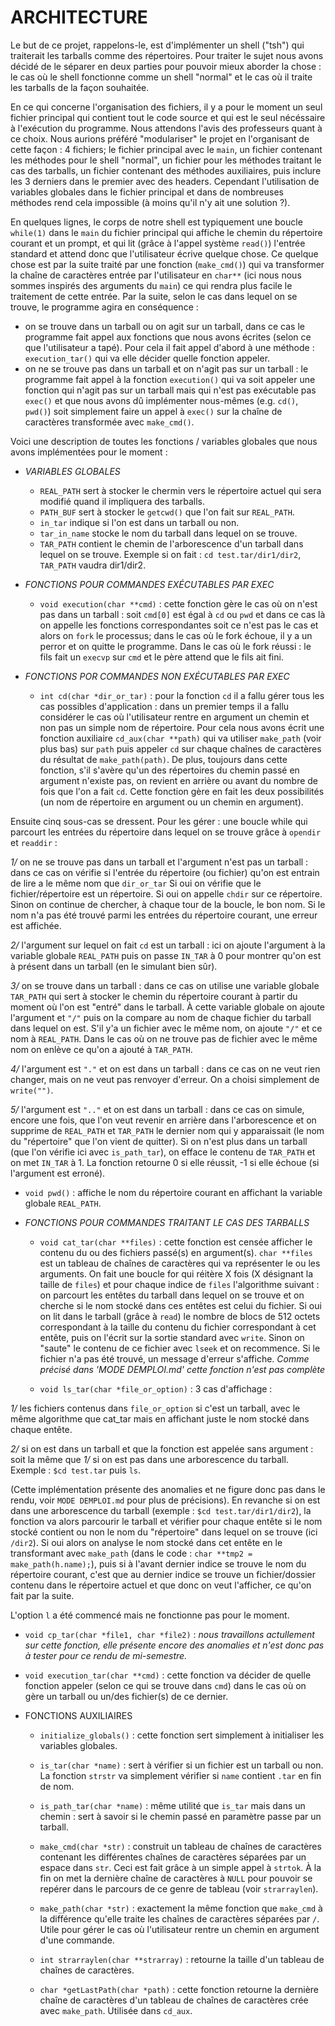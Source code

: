 ARCHITECTURE
============

Le but de ce projet, rappelons-le, est d'implémenter un shell ("tsh") qui traiterait les tarballs comme des répertoires. Pour traiter le sujet nous avons décidé de le séparer en deux parties pour pouvoir mieux aborder la chose : le cas où le shell fonctionne comme un shell "normal" et le cas où il traite les tarballs de la façon souhaitée.

En ce qui concerne l'organisation des fichiers, il y a pour le moment un seul fichier principal qui contient tout le code source et qui est le seul nécéssaire à l'exécution du programme. Nous attendons l'avis des professeurs quant à ce choix. Nous aurions préféré "modulariser" le projet en l'organisant de cette façon : 4 fichiers; le fichier principal avec le `main`, un fichier contenant les méthodes pour le shell "normal", un fichier pour les méthodes traitant le cas des tarballs, un fichier contenant des méthodes auxiliaires, puis inclure les 3 derniers dans le premier avec des headers. Cependant l'utilisation de variables globales dans le fichier principal et dans de nombreuses méthodes rend cela impossible (à moins qu'il n'y ait une solution ?).

En quelques lignes, le corps de notre shell est typiquement une boucle `while(1)` dans le `main` du fichier principal qui affiche le chemin du répertoire courant et un prompt, et qui lit (grâce à l'appel système `read()`) l'entrée standard et attend donc que l'utilisateur écrive quelque chose. Ce quelque chose est par la suite traité par une fonction (`make_cmd()`) qui va transformer la chaîne de caractères entrée par l'utilisateur en `char**` (ici nous nous sommes inspirés des arguments du `main`) ce qui rendra plus facile le traitement de cette entrée. Par la suite, selon le cas dans lequel on se trouve, le programme agira en conséquence :
* on se trouve dans un tarball ou on agit sur un tarball, dans ce cas le programme fait appel aux fonctions que nous avons écrites (selon ce que l'utilisateur a tapé). Pour cela il fait appel d'abord à une méthode : `execution_tar()` qui va elle décider quelle fonction appeler.
* on ne se trouve pas dans un tarball et on n'agit pas sur un tarball : le programme fait appel à la fonction `execution()` qui va soit appeler une fonction qui n'agit pas sur un tarball mais qui n'est pas exécutable pas `exec()` et que nous avons dû implémenter nous-mêmes (e.g. `cd()`, `pwd()`) soit simplement faire un appel à `exec()` sur la chaîne de caractères transformée avec `make_cmd()`.

Voici une description de toutes les fonctions / variables globales que nous avons implémentées pour le moment :

* *VARIABLES GLOBALES*
   * `REAL_PATH` sert à stocker le chermin vers le répertoire actuel qui sera modifié quand il impliquera des tarballs.
   * `PATH_BUF` sert à stocker le `getcwd()` que l'on fait sur `REAL_PATH`.
   * `in_tar` indique si l'on est dans un tarball ou non.
   * `tar_in_name` stocke le nom du tarball dans lequel on se trouve.
   * `TAR_PATH` contient le chemin de l'arborescence d'un tarball dans lequel on se trouve. Exemple si on fait : `cd test.tar/dir1/dir2`, `TAR_PATH` vaudra dir1/dir2.

* *FONCTIONS POUR COMMANDES EXÉCUTABLES PAR EXEC*
   * `void execution(char **cmd)` : cette fonction gère le cas où on n'est pas dans un tarball : soit `cmd[0]` est égal à `cd` ou `pwd` et dans ce cas là on appelle les fonctions correspondantes soit ce n'est pas le cas et alors on `fork` le processus; dans le cas où le fork échoue, il y a un perror et on quitte le programme. Dans le cas où le fork réussi : le fils fait un `execvp` sur `cmd` et le père attend que le fils ait fini.

* *FONCTIONS POR COMMANDES NON EXÉCUTABLES PAR EXEC*
  * `int cd(char *dir_or_tar)` : pour la fonction `cd` il a fallu gérer tous les cas possibles d'application : dans un premier temps il a fallu considérer le cas où l'utilisateur rentre en argument un chemin et non pas un simple nom de répertoire. Pour cela nous avons écrit une fonction auxiliaire `cd_aux(char **path)` qui va utiliser `make_path` (voir plus bas) sur `path` puis appeler `cd` sur chaque chaînes de caractères du résultat de `make_path(path)`.
 De plus, toujours dans cette fonction, s'il s'avère qu'un des répertoires du chemin passé en argument n'existe pas, on revient en arrière ou avant du nombre de fois que l'on a fait `cd`.
Cette fonction gère en fait les deux possibilités (un nom de répertoire en argument ou un chemin en argument).

Ensuite cinq sous-cas se dressent. Pour les gérer : une boucle while qui parcourt les entrées du répertoire dans lequel on se trouve grâce à `opendir` et `readdir` :

   *1/* on ne se trouve pas dans un tarball et l'argument n'est pas un tarball : dans ce cas on vérifie si l'entrée du répertoire (ou fichier) qu'on est entrain de lire a le même nom que `dir_or_tar` Si oui on vérifie que le fichier/répertoire est un répertoire. Si oui on appelle `chdir` sur ce répertoire. Sinon on continue de chercher, à chaque tour de la boucle, le bon nom. Si le nom n'a pas été trouvé parmi les entrées du répertoire courant, une erreur est affichée.
   
   *2/* l'argument sur lequel on fait `cd` est un tarball : ici on ajoute l'argument à la variable globale `REAL_PATH` puis on passe `IN_TAR` à 0 pour montrer qu'on est à présent dans un tarball (en le simulant bien sûr).
   
   *3/* on se trouve dans un tarball : dans ce cas on utilise une variable globale `TAR_PATH` qui sert à stocker le chemin du répertoire courant à partir du moment où l'on est "entré" dans le tarball. À cette variable globale on ajoute l'argument et `"/"` puis on la compare au nom de chaque fichier du tarball dans lequel on est. S'il y'a un fichier avec le même nom, on ajoute `"/"` et ce nom à `REAL_PATH`. Dans le cas où on ne trouve pas de fichier avec le même nom on enlève ce qu'on a ajouté à `TAR_PATH`.
   
   *4/* l'argument est `"."` et on est dans un tarball : dans ce cas on ne veut rien changer, mais on ne veut pas renvoyer d'erreur. On a choisi simplement de `write("")`.
   
   *5/* l'argument est `".."` et on est dans un tarball : dans ce cas on simule, encore une fois, que l'on veut revenir en arrière dans l'arborescence et on supprime de `REAL_PATH` et `TAR_PATH` le dernier nom qui y apparaissait (le nom du "répertoire" que l'on vient de quitter). Si on n'est plus dans un tarball (que l'on vérifie ici avec `is_path_tar`), on efface le contenu de `TAR_PATH` et on met `IN_TAR` à 1.
   La fonction retourne 0 si elle réussit, -1 si elle échoue (si l'argument est erroné).

   * `void pwd()` : affiche le nom du répertoire courant en affichant la variable globale `REAL_PATH`.
 
* *FONCTIONS POUR COMMANDES TRAITANT LE CAS DES TARBALLS*
   * `void cat_tar(char **files)` : cette fonction est censée afficher le contenu du ou des fichiers passé(s) en argument(s). `char **files` est un tableau de chaînes de caractères qui va représenter le ou les arguments. On fait une boucle for qui réitère X fois (X désignant la taille de `files`) et pour chaque indice de `files` l'algorithme suivant :
on parcourt les entêtes du tarball dans lequel on se trouve et on cherche si le nom stocké dans ces entêtes est celui du fichier. Si oui on lit dans le tarball (grâce à `read`) le nombre de blocs de 512 octets correspondant à la taille du contenu du fichier correspondant à cet entête, puis on l'écrit sur la sortie standard avec `write`. Sinon on "saute" le contenu de ce fichier avec `lseek` et on recommence. Si le fichier n'a pas été trouvé, un message d'erreur s'affiche.
_Comme précisé dans 'MODE DEMPLOI.md' cette fonction n'est pas complète_

   * `void ls_tar(char *file_or_option)` : 3 cas d'affichage :
   
 *1/* les fichiers contenus dans `file_or_option` si c'est un tarball, avec le même algorithme que cat_tar mais en affichant juste le nom stocké dans chaque entête.
 
 *2/* si on est dans un tarball et que la fonction est appelée sans argument : soit la même que *1/* si on est pas dans une arborescence du tarball. Exemple : `$cd test.tar` puis `ls`. 
 
 (Cette implémentation présente des anomalies et ne figure donc pas dans le rendu, voir `MODE DEMPLOI.md` pour plus de précisions). En revanche si on est dans une arborescence du tarball (exemple : `$cd test.tar/dir1/dir2`), la fonction va alors parcourir le tarball et vérifier pour chaque entête si le nom stocké contient ou non le nom du "répertoire" dans lequel on se trouve (ici `/dir2`). Si oui alors on analyse le nom stocké dans cet entête en le transformant avec `make_path` (dans le code : `char **tmp2 = make_path(h.name);`), puis si à l'avant dernier indice se trouve le nom du répertoire courant, c'est que au dernier indice se trouve un fichier/dossier contenu dans le répertoire actuel et que donc on veut l'afficher, ce qu'on fait par la suite.
 
 L'option `l` a été commencé mais ne fonctionne pas pour le moment.

 
   * `void cp_tar(char *file1, char *file2)` : *nous travaillons actullement sur cette fonction, elle présente encore des anomalies et n'est donc pas à tester pour ce rendu de mi-semestre.*

 
   * `void execution_tar(char **cmd)` : cette fonction va décider de quelle fonction appeler (selon ce qui se trouve dans `cmd`) dans le cas où on gère un tarball ou un/des fichier(s) de ce dernier. 

* FONCTIONS AUXILIAIRES
   * `initialize_globals()` : cette fonction sert simplement à initialiser les variables globales.
 
   * `is_tar(char *name)` : sert à vérifier si un fichier est un tarball ou non. La fonction `strstr` va simplement vérifier si `name` contient `.tar` en fin de nom.
 
   * `is_path_tar(char *name)` : même utilité que `is_tar` mais dans un chemin : sert à savoir si le chemin passé en paramètre passe par un tarball.
 
   * `make_cmd(char *str)` : construit un tableau de chaînes de caractères contenant les différentes chaînes de caractères séparées par un espace dans `str`. Ceci est fait grâce à un simple appel à `strtok`. À la fin on met la dernière chaîne de caractères à `NULL` pour pouvoir se repérer dans le parcours de ce genre de tableau (voir `strarraylen`).
 
   * `make_path(char *str)` : exactement la même fonction que `make_cmd` à la différence qu'elle traite les chaînes de caractères séparées par `/`. Utile pour gérer le cas où l'utilisateur rentre un chemin en argument d'une commande.
 
   * `int strarraylen(char **strarray)` : retourne la taille d'un tableau de chaînes de caractères.
 
   * `char *getLastPath(char *path)` : cette fonction retourne la dernière chaîne de caractères d'un tableau de chaînes de caractères crée avec `make_path`. Utilisée dans `cd_aux`.
